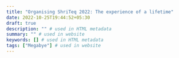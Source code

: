 ```yaml
---
title: "Organising ShriTeq 2022: The experience of a lifetime"
date: 2022-10-25T19:44:52+05:30
draft: true
description: "" # used in HTML metadata
summary: "" # used in website
keywords: [] # used in HTML metadata
tags: ["Megabye"] # used in website
---
```





